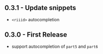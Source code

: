 ## 0.3.1 - Update snippets
- `<riiid>` autocompletion

## 0.3.0 - First Release
- support autocompletion of `part5` and `part6`
